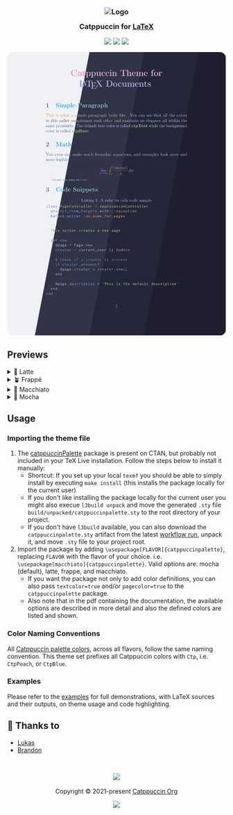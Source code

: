 <h3 align="center">
	<img src="https://raw.githubusercontent.com/catppuccin/catppuccin/main/assets/logos/exports/1544x1544_circle.png" width="100" alt="Logo"/><br/>
	<img src="https://raw.githubusercontent.com/catppuccin/catppuccin/main/assets/misc/transparent.png" height="30" width="0px"/>
	Catppuccin for <a href="https://www.latex-project.org/">LaTeX</a>
	<img src="https://raw.githubusercontent.com/catppuccin/catppuccin/main/assets/misc/transparent.png" height="30" width="0px"/>
</h3>

<p align="center">
  <a href="https://github.com/catppuccin/latex/stargazers"><img src="https://img.shields.io/github/stars/catppuccin/latex?colorA=363a4f&colorB=b7bdf8&style=for-the-badge"></a>
  <a href="https://github.com/catppuccin/latex/issues"><img src="https://img.shields.io/github/issues/catppuccin/latex?colorA=363a4f&colorB=f5a97f&style=for-the-badge"></a>
  <a href="https://github.com/catppuccin/latex/contributors"><img src="https://img.shields.io/github/contributors/catppuccin/latex?colorA=363a4f&colorB=a6da95&style=for-the-badge"></a>
</p>

<p align="center">
	<img src="assets/preview.webp"/>
</p>

## Previews

<details>
<summary>🌻 Latte</summary>
<img src="assets/latte.webp"/>
</details>
<details>
<summary>🪴 Frappé</summary>
<img src="assets/frappe.webp"/>
</details>
<details>
<summary>🌺 Macchiato</summary>
<img src="assets/macchiato.webp"/>
</details>
<details>
<summary>🌿 Mocha</summary>
<img src="assets/mocha.webp"/>
</details>

## Usage

### Importing the theme file
1. The [catppuccinPalette](https://www.ctan.org/pkg/catppuccinpalette) package is present on CTAN, but probably not included in your TeX Live installation. Follow the steps below to install it manually:
    - Shortcut: If you set up your local `texmf` you should be able to simply install by executing `make install` (this installs the package locally for the current user)
    - If you don't like installing the package locally for the current user you might also execue `l3build unpack` and move the generated `.sty` file `build/unpacked/catppuccinpalette.sty` to the root directory of your project.
    - If you don't have `l3build` available, you can also download the `catppuccinpalette.sty` artifact from the latest [workflow run](https://github.com/catppuccin/latex/actions/workflows/package.yml), unpack it, and move `.sty` file to your project root.
2. Import the package by adding `\usepackage[FLAVOR]{catppuccinpalette}`, replacing `FLAVOR` with the flavor of your choice. i.e. `\usepackage[macchiato]{catppuccinpalette}`. Valid options are: mocha (default), latte, frappe, and macchiato.
    - If you want the package not only to add color definitions, you can also pass `textcolor=true` and/or `pagecolor=true` to the `catppuccinpalette` package.
    - Also note that in the pdf containing the documentation, the available options are described in more detail and also the defined colors are listed and shown.

### Color Naming Conventions

All [Catppuccin palette colors](https://github.com/catppuccin/catppuccin#-palette), across all flavors, follow the same naming convention. This theme set prefixes all Catppuccin colors with `Ctp`, i.e. `CtpPeach`, or `CtpBlue`. 


### Examples

Please refer to the [examples](https://github.com/catppuccin/latex/tree/main/examples) for full demonstrations, with LaTeX sources and their outputs, on theme usage and code highlighting.

## 💝 Thanks to

- [Lukas](https://github.com/atticus-sullivan)
- [Brandon](https://github.com/walshyb)

&nbsp;

<p align="center">
	<img src="https://raw.githubusercontent.com/catppuccin/catppuccin/main/assets/footers/gray0_ctp_on_line.svg?sanitize=true" />
</p>

<p align="center">
	Copyright &copy; 2021-present <a href="https://github.com/catppuccin" target="_blank">Catppuccin Org</a>
</p>

<p align="center">
	<a href="https://github.com/catppuccin/catppuccin/blob/main/LICENSE"><img src="https://img.shields.io/static/v1.svg?style=for-the-badge&label=License&message=MIT&logoColor=d9e0ee&colorA=363a4f&colorB=b7bdf8"/></a>
</p>

